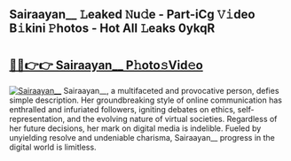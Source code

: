## Sairaayan__ 𝙻eaked 𝙽u𝚍e - Part-iCg 𝚅𝚒deo B𝚒kini 𝙿hotos - Hot All 𝙻eaks 0ykqR

# <h2><a href="http://ld0s6hz.urlbe.top/?page=Sairaayan__">🔗🔗👉👉 Sairaayan__ P𝚑oto𝚜Vid𝚎o</a></h2>

[![Sairaayan__](https://i.imgur.com/eBuTRDB.gif)](http://ld0s6hz.urlbe.top/?page=Sairaayan__)
Sairaayan__, a multifaceted and provocative person, defies simple description. Her groundbreaking style of online communication has enthralled and infuriated followers, igniting debates on ethics, self-representation, and the evolving nature of virtual societies. Regardless of her future decisions, her mark on digital media is indelible. Fueled by unyielding resolve and undeniable charisma, Sairaayan__ progress in the digital world is limitless.
